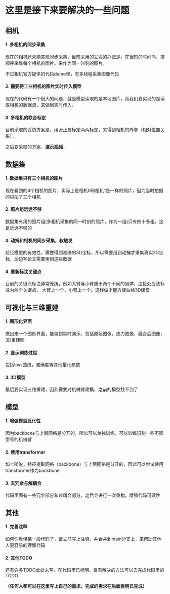# 这里是接下来要解决的一些问题

## 相机

#### 1. 多相机的同步采集

现在的相机还未能实现同步采集，目前采用的妥协的办法是，在很短的时间内，按顺序采集每个相机的图片，来作为同一时刻的图片，

不过相机官方提供的代码demo里，有多线程采集图像代码

#### 2. 需要将工业相机的图片实时传入模型
现在的代码有一个很大的问题，就是模型读取的是本地图片，而我们要实现的是读取相机的数据流，来做到实时传入。

#### 3. 多相机的联合标定

目前采取的妥协方案是，用张正友标定两两标定，来得到相机的外参（相对位置关系），

之后要采取的方案，[**演示视频**](https://www.bilibili.com/video/BV1j34y1Y7S5/?spm_id_from=333.999.0.0&vd_source=2ff9c8382c72725ed66df44032f489fc)，



## 数据集

#### 1. 数据集只有三个相机的图片

现在看到的4个相机的图片，实际上是相机0和相机1是一样的照片，因为当时拍摄的只拍了三个相机

#### 2. 照片组远远不够

数据集有用的照片组(多相机采集的同一时刻的照片，作为一组)只有四十多组，这是远远不够的

#### 3. 动捕和相机的同步采集，软触发

验证模型的有效性，需要得到准确的3D坐标，所以需要用到动捕才采集真实3D坐标，后边写论文需要用到这些数据

#### 4. 重新标注关键点

目前的关键点标注非常笼统，例如大臂与小臂属于两个不同的刚体，连接处应该标注为两个关键点，
大臂上一个，小臂上一个。这样做才能方便后续3D建模

## 可视化与三维重建

#### 1. 图形化界面

做出来一个图形界面，能做到实时演示，包括原始图像，热力图像，融合后图像，3D重建图

#### 2. 显示训练过程

包括loss曲线，准确度等其他量化参数

#### 3. 3D模型
最后要实现三维重建，因此需要对机械臂建模，之前的模型找不到了


## 模型

#### 1. 增强模型泛化性

因为backbone与上层网络是分开的，所以可以单独训练，可以训练识别一些不同型号的机械臂

#### 2. 使用transformer

如上所说，特征提取网络（backbone）与上层网络是分开的，因此可以尝试使用transformer作为backbone

#### 3. 去冗余与解耦合

代码里面有一些冗余部分和过耦合部分，之后会进行一次重构，增强代码可读性

## 其他

#### 1. 完善注释

如何你看懂某一段代码了，请立马写上注释，并合并到main分支上，来帮助其他人更容易的理解代码

#### 2. 其他TODO

还有许多TODO此处未写，在代码里已标明，谁有解决的方法可以去完成代码里的TODO

**（任何人都可以在这里写上自己的需求，完成的需求在后面表明已完成）**